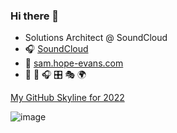 ### Hi there 👋

<!--
**futuredesignUK/futuredesignUK** is a ✨ _special_ ✨ repository because its `README.md` (this file) appears on your GitHub profile.
https://www.makeuseof.com/badges-that-will-supercharge-your-github-repository/#:~:text=The%20GitHub%20Stats%20badge%20demonstrates,date%20with%20the%20saved%20repository
https://docs.github.com/en/account-and-profile/setting-up-and-managing-your-github-profile/managing-contribution-graphs-on-your-profile/viewing-contributions-on-your-profile
-->

- Solutions Architect @ SoundCloud
- 🎧 [SoundCloud](https://soundcloud.com/scratchsam)
- 💬 [sam.hope-evans.com](https://sam.hope-evans.com/)
- :martial_arts_uniform: 🥊 🎧 :control_knobs: :performing_arts: :earth_africa:

<!--![Your Repository's Stats](https://github-readme-stats.vercel.app/api?username=futuredesignUK&show_icons=true) -->

[My GitHub Skyline for 2022](https://skyline.github.com/futuredesignuk/2022)

![image](https://user-images.githubusercontent.com/19208973/220679546-8198a366-bde1-4720-9f3b-0a46865e6e2f.png)

<!--
![Your Repository's Stats](https://github-readme-stats.vercel.app/api/top-langs/?username=futuredesignUK&theme=blue-green)

-->



